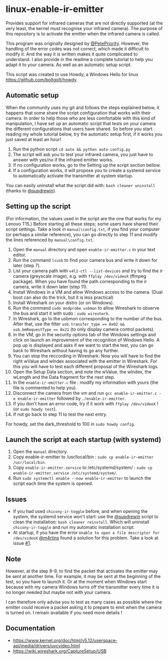 # linux-enable-ir-emitter
Provides support for infrared cameras that are not directly supported (at the very least, the kernel must recognise your infrared camera). The purpose of this repository is to activate the emitter when the infrared camera is called. 

This program was originally designed by [@PetePriority](https://github.com/PetePriority/chicony-ir-toggle). However, the handling of the error codes was not correct, which made it difficult to modify it. And the way it is written makes it quite complicated to understand. I also provide in the readme a complete tutorial to help you adapt it to your camera. As well as an automatic setup script. 

This script was created to use Howdy, a Windows Hello for linux <https://github.com/boltgolt/howdy>.

## Automatic setup
When the community uses my git and follows the steps explained below, it happens that some share the script configuration that works with their camera. 
In order to help those who are less comfortable with this kind of manipulation, I have set up an automatic script that tests on your camera the different configurations that users have shared. 
So before you start reading my whole tutorial below, try the automatic setup first, if it works you just saved at least an hour! 

1. Run the python script `cd auto && python auto-config.py`
2. The script will ask you to test your infrared camera, you just have to answer with yes/no if the infrared emitter works.
3. If no configuration works, go to the Setting up the script section bellow.
4. If a configuration works, it will propose you to create a systemd service to automatically activate the transmitter at system startup.

You can easily uninstall what the script did with: `bash cleaner uninstall` (thanks to [@supdrewin](https://github.com/supdrewin)).

## Setting up the script
(For information, the values used in the script are the one that works for my Lenovo T15.)
Before starting all these steps; some users have shared their script settings. Take a look in `manual\config.txt`, if you find your computer (or perhaps a similar reference), you can go directly to step 11 and modify the lines referenced by `manual\config.txt`.

1. Open the `manual` directory and open `enable-ir-emitter.c` in your text editor.
2. Run the command `lsusb` to find your camera bus and write it down for later (step 7).
3. List your camera path with `v4l2-ctl --list-devices` and try to find the ir camera (greyscale image), e.g. with `ffplay /dev/videoX` (ffmpeg package).
When you have found the path corresponding to the ir camera, write it down later (step 11).
4. Install Windows in a VM and allow Windows access to the camera. (Dual boot can also do the trick, but it is less practical)
5. Install Wireshark on your distro (or on Windows).
6. Run the command `sudo modprobe usbmon` to allow Wireshark to observe the bus and start it with sudo : `sudo wireshark`.
8. In Wireshark, go to the usbmon corresponding to the number of the bus. After that, use the filter `usb.transfer_type == 0x02 && usb.bmRequestType == 0x21` (to only display camera control packets).
9. In the VM, go in the security options tab of the Windows settings and click on launch an improvement of the recognition of Windows Hello. A pop up is displayed and asks if we want to start the test, you can go back to Wireshark without having to go any further.
10. You can stop the reccording in Wireshark. Now you will have to find the right wValue and wIndex associated with the emitter in Wireshark. For this you will have to test each different proposal of the Wireshark logs.
11. Open the Setup Data section, and note the wValue, the wIndex, the wLength and the Data fragment for the next step.
12. In the `enable-ir-emitter.c` file : modify my information with yours (the file is commented to help you).
13. Disconnect the camera from the vm and run `gcc enable-ir-emitter.c -o enable-ir-emitter` followed by `./enable-ir-emitter`.
14. If you don't have an error code, try if it work with `ffplay /dev/videoX` ! (or `sudo howdy test`).
15. If not go back to step 11 to test the next entry.

For howdy, set the dark_threshold to 100 in `sudo howdy config`.

## Launch the script at each startup (with systemd)
1. Open the `manual` directory.
2. Copy enable-ir-emitter to /usr/local/bin : `sudo cp enable-ir-emitter /usr/local/bin`.
3. Copy `enable-ir-emitter.service` to /etc/systemd/system/ : `sudo cp enable-ir-emitter.service /etc/systemd/system/`.
4. Run `sudo systemctl enable --now enable-ir-emitter` to launch the script each time the system is opened.

## Issues
- If you had used `chicony-ir-toggle` before, and when opening the system, the systemd service won't start: use the [@supdrewin](https://github.com/supdrewin) script to clean the installation: `bash cleaner reinstall`. Which will uninstall `chicony-ir-toggle` and run my automatic installation script. 
- At startup, if you have the error `Unable to open a file descriptor for /dev/videoX` [@m4rtins](https://github.com/m4rtins) found a solution for this problem. Take a look at issue [#1](https://github.com/EmixamPP/linux-enable-ir-emitter/issues/1).

## Note
However, at the step 8-9, to find the packet that activates the emitter may be sent at another time. For example, it may be sent at the beginning of the test, so you have to launch it. Or at the moment when Windows start because with my camera Windows turns off the transmitter every time it is no longer needed but maybe not with your camera.

I can therefore only advise you to test as many cases as possible where the emitter could receive a packet asking it to prepare to emit when the camera is turned on. I remain available if you need more details !

## Documentation
* <https://www.kernel.org/doc/html/v5.12/userspace-api/media/drivers/uvcvideo.html>
* <https://wiki.wireshark.org/CaptureSetup/USB>
